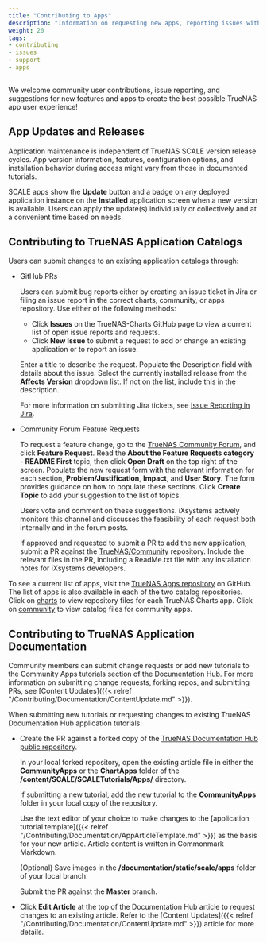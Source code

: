 ```yaml
---
title: "Contributing to Apps"
description: "Information on requesting new apps, reporting issues with or making changes to existing apps."
weight: 20
tags:
- contributing
- issues
- support
- apps
---
```



We welcome community user contributions, issue reporting, and suggestions for new features and apps to create the best possible TrueNAS app user experience!

## App Updates and Releases
Application maintenance is independent of TrueNAS SCALE version release cycles.
App version information, features, configuration options, and installation behavior during access might vary from those in documented tutorials.

SCALE apps show the **Update** button and a badge on any deployed application instance on the **Installed** application screen when a new version is available.
Users can apply the update(s) individually or collectively and at a convenient time based on needs.

## Contributing to TrueNAS Application Catalogs
Users can submit changes to an existing application catalogs through:

* GitHub PRs

  Users can submit bug reports either by creating an issue ticket in Jira or filing an issue report in the correct charts, community, or apps repository.
  Use either of the following methods:

  * Click **Issues** on the TrueNAS-Charts GitHub page to view a current list of open issue reports and requests.
  * Click **New Issue** to submit a request to add or change an existing application or to report an issue.

  Enter a title to describe the request.
  Populate the Description field with details about the issue.
  Select the currently installed release from the **Affects Version** dropdown list. If not on the list, include this in the description.
  
  For more information on submitting Jira tickets, see [Issue Reporting in Jira](https://www.truenas.com/docs/contributing/issuereporting/jiraissuereporting/).

* Community Forum Feature Requests

  To request a feature change, go to the [TrueNAS Community Forum](https://forums.truenas.com/), and click **Feature Request**.
  Read the **About the Feature Requests category - README First** topic, then click **Open Draft** on the top right of the screen.
  Populate the new request form with the relevant information for each section, **Problem/Justification**, **Impact**, and **User Story**.
  The form provides guidance on how to populate these sections.
  Click **Create Topic** to add your suggestion to the list of topics.

  Users vote and comment on these suggestions.
  iXsystems actively monitors this channel and discusses the feasibility of each request both internally and in the forum posts.

  If approved and requested to submit a PR to add the new application, submit a PR against the [TrueNAS/Community](https://github.com/truenas/charts/tree/master/community) repository.
  Include the relevant files in the PR, including a ReadMe.txt file with any installation notes for iXsystems developers.

To see a current list of apps, visit the [TrueNAS Apps repository](https://github.com/truenas/apps) on GitHub.
The list of apps is also available in each of the two catalog repositories.
Click on [charts](https://github.com/truenas/charts/tree/master/charts) to view repository files for each TrueNAS Charts app.
Click on [community](https://github.com/truenas/charts/tree/master/community) to view catalog files for community apps.

## Contributing to TrueNAS Application Documentation
Community members can submit change requests or add new tutorials to the Community Apps tutorials section of the Documentation Hub.
For more information on submitting change requests, forking repos, and submitting PRs, see [Content Updates]({{< relref "/Contributing/Documentation/ContentUpdate.md" >}}).

When submitting new tutorials or requesting changes to existing TrueNAS Documentation Hub application tutorials:
  
  * Create the PR against a forked copy of the [TrueNAS Documentation Hub public repository](https://github.com/truenas/documentation/tree/master).
    
    In your local forked repository, open the existing article file in either the **CommunityApps** or the **ChartApps** folder of the **/content/SCALE/SCALETutorials/Apps/** directory.
     
    If submitting a new tutorial, add the new tutorial to the **CommunityApps** folder in your local copy of the repository.
    
    Use the text editor of your choice to make changes to the [application tutorial template]({{< relref "/Contributing/Documentation/AppArticleTemplate.md" >}}) as the basis for your new article.
    Article content is written in Commonmark Markdown.
    
    (Optional) Save images in the **/documentation/static/scale/apps** folder of your local branch.
    
    Submit the PR against the **Master** branch.
  
  * Click **Edit Article** at the top of the Documentation Hub article to request changes to an existing article.
    Refer to the [Content Updates]({{< relref "/Contributing/Documentation/ContentUpdate.md" >}}) article for more details.
